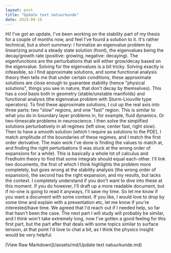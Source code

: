```yaml
---
layout: post
title: "Update text natuurkunde"
date: 2024-09-16
---
```


<style>
.math-container {
    max-width: 100%;
    overflow-x: auto;
    white-space: nowrap;
}
</style>

Hi! I've got an update, I've been working on the stability part of my thesis for a couple of months now, and feel I've found a solution to it. It's rather technical, but a short summary: 
I formalize an eigenvalue problem by linearizing around a steady state solution (front), the eigenvalues being the decay/growth rate (positive: growing, negative: decaying). The eigenfunctions are the perturbations that will either grow/decay based on the eigenvalue. 
Solving for the eigenvalues is a bit tricky. Solving exactly is infeasible, so I find approximate solutions, and some functional analysis theory then tells me that under certain conditions, these approximate solutions are close enough to guarantee stability (hence "physical solutions", things you see in nature, that don't decay by themselves). This has a cool basis both in geometry (stable/unstable manifolds) and functional analysis (the eigenvalue problem with Sturm-Liouville type operators). 
To find these approximate solutions, I cut up the real axis into three parts: two "slow" regions, and one "fast" region. This is similar to what you do in boundary layer problems in, for example, fluid dynamics. Or two-timescale problems in neuroscience. I then solve the simplified solutions perturbatively in all regimes (left slow, center fast, right slow). Then to have a smooth solution (which I require as solutions to the PDE), I match amplitude of the boundaries of these regimes, and I match the first order derivative. The main work I've done is finding the values to match at, and finding the right perturbations (I was stuck at the wrong order of expansions for a while). This is basically a whole lot of calculus and Fredholm theory to find that some integrals should equal each-other. 
I'll link two documents, the first of which I think highlights the problem more completely, but goes wrong at the stability analysis (the wrong order of expansion), the second has the right expansion, and my results, but lacks the context. I completely understand if you don't want to dive into these at this moment. If you do however, I'll draft up a more readable document, but if no-one is going to read it anyways, I'll save my time. So let me know if you want a document with some context. 
If you like, I would love to drop by some time and explain with a presentation etc, let me know if you're interested/have time. 
We agreed that I'd reach out if I needed help, so far that hasn't been the case. The next part I will study will probably be similar, and I think won't take extremely long, now I've gotten a good feeling for this first part, but the part after that deals with some topics similar to surface tension, at that point I'd love to chat a bit, as I think the physics insight would be very helpful. 


[View Raw Markdown](/assets/md/Update text natuurkunde.md)
